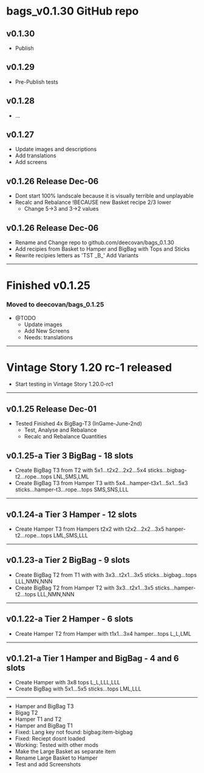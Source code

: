 # bags_v0.1.30 GitHub repo

## v0.1.30
*  Publish
## v0.1.29
*  Pre-Publish tests
## v0.1.28
-  ...
## v0.1.27
*  Update images and descriptions
*  Add translations
*  Add screens
## v0.1.26 Release Dec-06
*  Dont start 100% landscale because it is visually terrible and unplayable
*  Recalc and Rebalance !BECAUSE new Basket recipe 2/3 lower
   - Change 5->3 and 3->2 values
## v0.1.26 Release Dec-06
-  Rename and Change repo to github.com/deecovan/bags_0.1.30
-  Add recipies from Basket to Hamper and BigBag with Tops and Sticks
-  Rewrite recipies letters as \'TST \_B\_\' Add Variants
-----------

# Finished v0.1.25
### Moved to deecovan/bags_0.1.25
*  @TODO
   * Update images
   * Add New Screens
   * Needs: translations
-----------

#  Vintage Story 1.20 rc-1 released
-  Start testing in Vintage Story 1.20.0-rc1
-----------
## v0.1.25 Release Dec-01
-  Tested Finished 4x BigBag-T3 (InGame-June-2nd)
   -  Test, Analyse and Rebalance
   -  Recalc and Rebalance Quantities
## v0.1.25-a  Tier 3 BigBag - 18 slots
-  Create BigBag T3 from T2 with 5x1...t2x2...2x2...5x4 sticks...bigbag-t2...rope...tops LNL,SMS,LML
-  Create BigBag T3 from Hamper T3 with 5x4...hamper-t3x1...5x1...5x3 sticks...hamper-t3...rope...tops SMS,SNS,LLL
-----------
## v0.1.24-a Tier 3 Hamper - 12 slots
-  Create Hamper T3 from Hampers t2x2 with t2x2...2x2...3x5 hanper-t2...rope...tops LML,SMS,LLL
-----------
## v0.1.23-a Tier 2 BigBag - 9 slots
-  Create BigBag T2 from T1 with with 3x3...t2x1...3x5 sticks...bigbag...tops LLL,NMN,NNN
-  Create BigBag T2 from Hamper T2 with 3x3...t2x1...3x5 sticks...hamper-t2...tops LLL,NMN,NNN
-----------
## v0.1.22-a Tier 2 Hamper - 6 slots
-  Create Hamper T2 from Hamper with t1x1...3x4 hamper...tops L_L,LML
-----------
## v0.1.21-a Tier 1 Hamper and BigBag - 4 and 6 slots
-  Create Hamper with 3x8 tops L_L,LLL,LLL
-  Create BigBag with 5x1...5x5 sticks...tops LML,LLL
-----------
-  Hamper and BigBag T3
-  Bigag T2
-  Hamper T1 and T2
-  Hamper and BigBag T1
-  Fixed: Lang key not found: bigbag:item-bigbag
-  Fixed: Reciept dosnt loaded
-  Working: Tested with other mods 
-  Make the Large Basket as separate item
-  Rename Large Basket to Hamper
-  Test and add Screenshots

